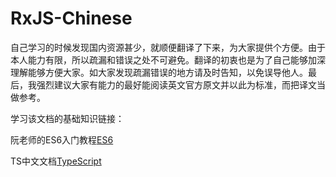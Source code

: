 # RxJS-Chinese

自己学习的时候发现国内资源甚少，就顺便翻译了下来，为大家提供个方便。由于本人能力有限，所以疏漏和错误之处不可避免。翻译的初衷也是为了自己能够加深理解能够方便大家。如大家发现疏漏错误的地方请及时告知，以免误导他人。最后，我强烈建议大家有能力的最好能阅读英文官方原文并以此为标准，而把译文当做参考。

学习该文档的基础知识链接：

阮老师的ES6入门教程[ES6](/es6.ruanyifeng.com)

TS中文文档[TypeScript](http://www.tslang.cn/docs/tutorial.html)



